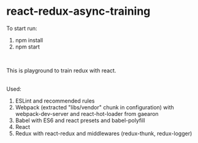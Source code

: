 # react-redux-async-training

To start run: <br />
1) npm install <br />
2) npm start <br />
<br />

This is playground to train redux with react. <br /> <br />

Used: <br />
1) ESLint and recommended rules <br />
2) Webpack (extracted "libs/vendor" chunk in configuration) with webpack-dev-server and react-hot-loader from gaearon <br />
3) Babel with ES6 and react presets and babel-polyfill <br />
4) React <br />
5) Redux with react-redux and middlewares (redux-thunk, redux-logger) <br />
